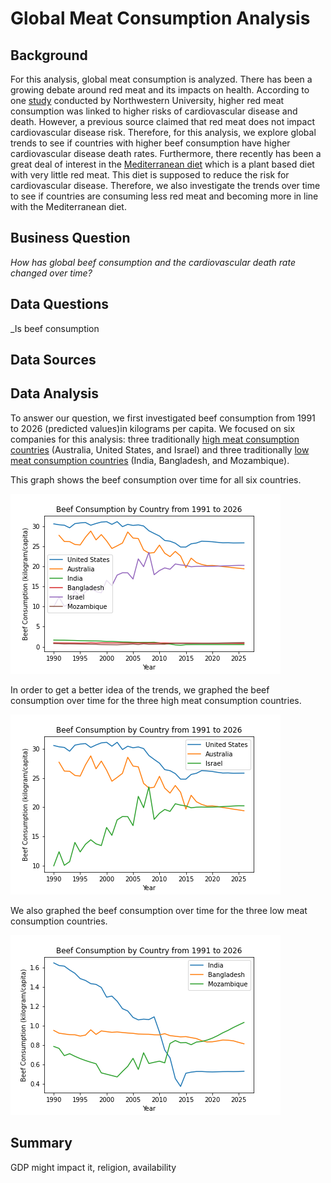 # Global Meat Consumption Analysis
## Background
For this analysis, global meat consumption is analyzed.  There has been a growing debate around red meat and its impacts on health.  According to one [study](https://www.sciencedaily.com/releases/2020/02/200203114328.htm) conducted by Northwestern University, higher red meat consumption was linked to higher risks of cardiovascular disease and death.  However, a previous source claimed that red meat does not impact cardiovascular disease risk.  Therefore, for this analysis, we explore global trends to see if countries with higher beef consumption have higher cardiovascular disease death rates.  Furthermore, there recently has been a great deal of interest in the [Mediterranean diet](https://www.mayoclinic.org/healthy-lifestyle/nutrition-and-healthy-eating/in-depth/mediterranean-diet/art-20047801) which is a plant based diet with very little red meat.  This diet is supposed to reduce the risk for cardiovascular disease.  Therefore, we also investigate the trends over time to see if countries are consuming less red meat and becoming more in line with the Mediterranean diet.  

## Business Question
_How has global beef consumption and the cardiovascular death rate changed over time?_

## Data Questions
_Is beef consumption 

## Data Sources

## Data Analysis
To answer our question, we first investigated beef consumption from 1991 to 2026 (predicted values)in kilograms per capita.  We focused on six companies for this analysis: three traditionally [high meat consumption countries](https://www.worldatlas.com/articles/top-meat-consuming-countries-in-the-world.html) (Australia, United States, and Israel) and three traditionally [low meat consumption countries](https://www.worldatlas.com/articles/countries-who-consume-the-least-meat.html#:~:text=The%20least%20meat%20consuming%20countries,consuming%20country%20in%20the%20world.) (India, Bangladesh, and Mozambique). 

This graph shows the beef consumption over time for all six countries.  

![alt text](https://github.com/shannonpowelson/global-meat-consumption-analysis/blob/main/least_and_most_consumption%20(3).png)

In order to get a better idea of the trends, we graphed the beef consumption over time for the three high meat consumption countries.  

![alt text](https://github.com/shannonpowelson/global-meat-consumption-analysis/blob/main/most_consumption%20(3).png)

We also graphed the beef consumption over time for the three low meat consumption countries.  

![alt text](https://github.com/shannonpowelson/global-meat-consumption-analysis/blob/main/least_consumption%20(3).png)


## Summary


GDP might impact it, religion, availability 
